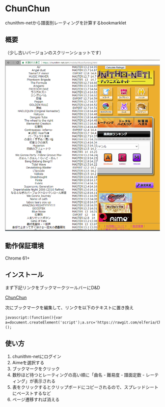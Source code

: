 # ChunChun
chunithm-netから譜面別レーティングを計算するbookmarklet

## 概要
（少し古いバージョンのスクリーンショットです）

![](https://raw.githubusercontent.com/elferia/ChunChun/master/abstract.PNG)

## 動作保証環境
Chrome 61+

## インストール
まず下記リンクをブックマークツールバーにD&D

[ChunChun](https://github.com/elferia/ChunChun)

次にブックマークを編集して、リンクを以下のテキストに置き換え

```
javascript:(function(){var a=document.createElement('script');a.src='https://rawgit.com/elferia/ChunChun/master/ChunChun.user.js';document.body.appendChild(a)})();
```

## 使い方
1. chunithm-netにログイン
2. Aimeを選択する
3. ブックマークをクリック
4. 数秒ほど待つとレーティングの高い順に「曲名 - 難易度 - 譜面定数 - レーティング」が表示される
5. 表をクリックするとクリップボードにコピーされるので、スプレッドシートにペーストするなど
6. ページ遷移すれば消える
